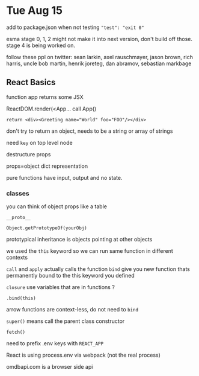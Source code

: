 # Tue Aug 15

add to package.json when not testing `"test": "exit 0"`

esma stage 0, 1, 2 might not make it into next version, don't build off those. stage 4 is being worked on.

follow these ppl on twitter: sean larkin, axel rauschmayer, jason brown, rich harris, uncle bob martin, henrik joreteg, dan abramov, sebastian markbage

## React Basics

function app returns some JSX

ReactDOM.render(<App... call App()

`return <div><Greeting name="World" foo="FOO"/></div>`

don't try to return an object, needs to be a string or array of strings

need `key` on top level node

destructure props

props=object dict representation

pure functions have input, output and no state.

### classes

you can think of object props like a table

`__proto__`

`Object.getPrototypeOf(yourObj)`

prototypical inheritance is objects pointing at other objects

we used the `this` keyword so we can run same function in different contexts

`call` and `apply` actually calls the function
`bind` give you new function thats permanently bound to the this keyword you defined

`closure` use variables that are in functions ?

`.bind(this)`

arrow functions are context-less, do not need to `bind`

`super()` means call the parent class constructor

`fetch()`

need to prefix .env keys with `REACT_APP`

React is using process.env via webpack (not the real process)

omdbapi.com is a browser side api

